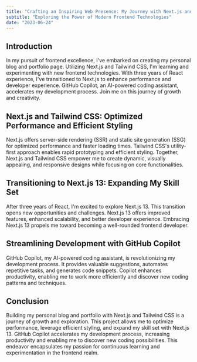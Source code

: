 ```yaml
---
title: "Crafting an Inspiring Web Presence: My Journey with Next.js and Tailwind CSS"
subtitle: "Exploring the Power of Modern Frontend Technologies"
date: "2023-06-24"
---
```


## Introduction

In my pursuit of frontend excellence, I've embarked on creating my personal blog and portfolio page. Utilizing Next.js and Tailwind CSS, I'm learning and experimenting with new frontend technologies. With three years of React experience, I've transitioned to Next.js to enhance performance and developer experience. GitHub Copilot, an AI-powered coding assistant, accelerates my development process. Join me on this journey of growth and creativity.

## Next.js and Tailwind CSS: Optimized Performance and Efficient Styling

Next.js offers server-side rendering (SSR) and static site generation (SSG) for optimized performance and faster loading times. Tailwind CSS's utility-first approach enables rapid prototyping and efficient styling. Together, Next.js and Tailwind CSS empower me to create dynamic, visually appealing, and responsive designs while focusing on core functionalities.

## Transitioning to Next.js 13: Expanding My Skill Set

After three years of React, I'm excited to explore Next.js 13. This transition opens new opportunities and challenges. Next.js 13 offers improved features, enhanced scalability, and better developer experience. Embracing Next.js 13 propels me toward becoming a well-rounded frontend developer.

## Streamlining Development with GitHub Copilot

GitHub Copilot, my AI-powered coding assistant, is revolutionizing my development process. It provides valuable suggestions, automates repetitive tasks, and generates code snippets. Copilot enhances productivity, enabling me to work more efficiently and discover new coding patterns and techniques.

## Conclusion

Building my personal blog and portfolio with Next.js and Tailwind CSS is a journey of growth and exploration. This project allows me to optimize performance, leverage efficient styling, and expand my skill set with Next.js 13. GitHub Copilot accelerates my development process, increasing productivity and enabling me to discover new coding possibilities. This endeavor encapsulates my passion for continuous learning and experimentation in the frontend realm.
